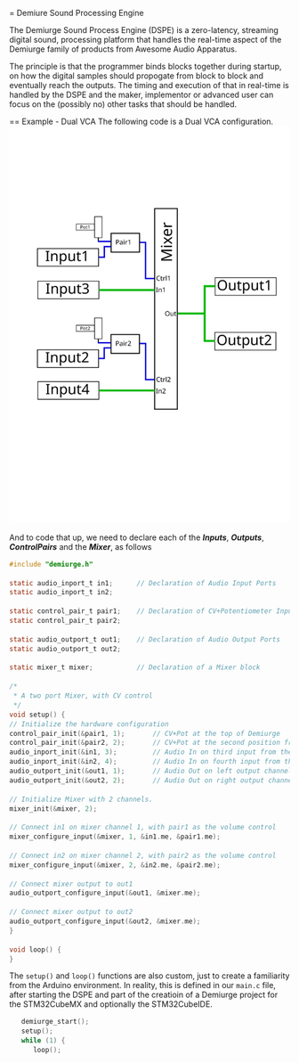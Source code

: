 = Demiure Sound Processing Engine

The Demiurge Sound Process Engine (DSPE) is a zero-latency, streaming digital 
sound, processing platform that handles the real-time aspect of the Demiurge
family of products from Awesome Audio Apparatus.

The principle is that the programmer binds blocks together during startup,
on how the digital samples should propogate from block to block and eventually
reach the outputs. The timing and execution of that in real-time is handled
by the DSPE and the maker, implementor or advanced user can focus on the
(possibly no) other tasks that should be handled.

== Example - Dual VCA
The following code is a Dual VCA configuration.
![Visual of Block model](docs/blocks-vca.svg)

And to code that up, we need to declare each of the ***Inputs***, ***Outputs***, 
***ControlPairs*** and the ***Mixer***, as follows

```C
#include "demiurge.h"

static audio_inport_t in1;      // Declaration of Audio Input Ports
static audio_inport_t in2;

static control_pair_t pair1;    // Declaration of CV+Potentiometer Input pairs
static control_pair_t pair2;

static audio_outport_t out1;    // Declaration of Audio Output Ports
static audio_outport_t out2;

static mixer_t mixer;           // Declaration of a Mixer block

/*
 * A two port Mixer, with CV control
 */
void setup() {
// Initialize the hardware configuration
control_pair_init(&pair1, 1);       // CV+Pot at the top of Demiurge
control_pair_init(&pair2, 2);       // CV+Pot at the second position from the top of Demiurge
audio_inport_init(&in1, 3);         // Audio In on third input from the top
audio_inport_init(&in2, 4);         // Audio In on fourth input from the top
audio_outport_init(&out1, 1);       // Audio Out on left output channel
audio_outport_init(&out2, 2);       // Audio Out on right output channel

// Initialize Mixer with 2 channels.
mixer_init(&mixer, 2);

// Connect in1 on mixer channel 1, with pair1 as the volume control
mixer_configure_input(&mixer, 1, &in1.me, &pair1.me);

// Connect in2 on mixer channel 2, with pair2 as the volume control
mixer_configure_input(&mixer, 2, &in2.me, &pair2.me);

// Connect mixer output to out1
audio_outport_configure_input(&out1, &mixer.me);

// Connect mixer output to out2
audio_outport_configure_input(&out2, &mixer.me);
}

void loop() {
}
```

The `setup()` and `loop()` functions are also custom, just to create a 
familiarity from the Arduino environment. In reality, this is defined in
our `main.c` file, after starting the DSPE and part of the creatioin of
a Demiurge project for the STM32CubeMX and optionally the STM32CubeIDE.

```C
   demiurge_start();
   setup();
   while (1) {
      loop();
```

